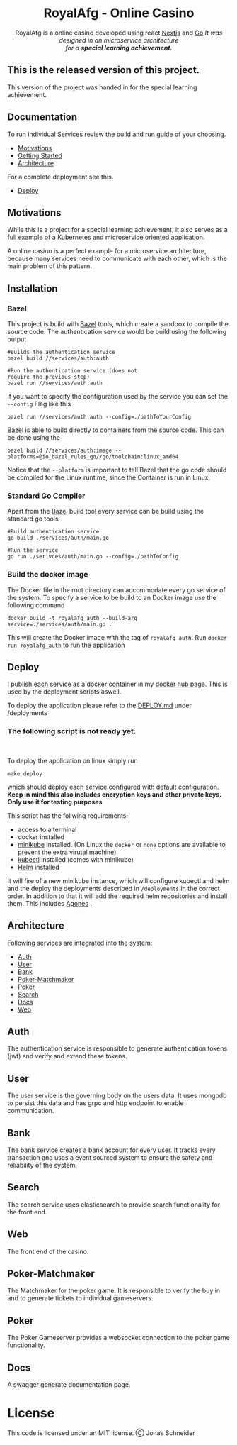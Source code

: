 <h1 align="center">RoyalAfg - Online Casino</h1>
<p align="center">
	RoyalAfg is a online casino developed using react <a href="https://nextjs.org/">Nextjs</a> and <a href="https://golang.org/">Go</a>
  <i>It was designed in an microservice architecture
    <br>for a <b>special learning achievement.</b></i>
  <br>
</p>

## This is the released version of this project. 

This version of the project was handed in for the special learning achievement. 

## Documentation

To run individual Services review the build and run guide of your choosing.

 - [Motivations](#motivations)
 - [Getting Started](#Installation)
 - [Architecture](#architecture)

For a complete deployment see this.
 - [Deploy](#Deploy)
 
 ## Motivations
 While this is a project for a special learning achievement, it also serves as a full example of a Kubernetes and microservice oriented application.

A online casino is a perfect example for a microservice architecture, because many services need to communicate with each other, which is the main problem of this pattern.

## Installation
### Bazel
This project is build with [Bazel](https://bazel.build/) tools, which create a sandbox to compile the source code.
The authentication service would be build using the following output

	#Builds the authentication service
	bazel build //services/auth:auth
	
	#Run the authentication service (does not 
	require the previous step)
	bazel run //services/auth:auth
	
if you want to specify the configuration used by the service you can set the `--config` Flag like this
	
	bazel run //services/auth:auth --config=./pathToYourConfig
	
Bazel is able to build directly to containers from the source code.
This can be done using the 

	bazel build //services/auth:image --platforms=@io_bazel_rules_go//go/toolchain:linux_amd64

Notice that the `--platform` is important to tell Bazel that the go code should be compiled for the Linux runtime, since the Container is run in Linux.

### Standard Go Compiler
Apart from the  [Bazel](#Bazel) build tool every service can be build using the standard go tools
	
	#Build authentication service
	go build ./services/auth/main.go
	
	#Run the service
	go run ./serivces/auth/main.go --config=./pathToConfig
	
### Build the docker image
The Docker file in the root directory can accommodate every go service of the system.
To specify a service to be build to an Docker image use the following command

	docker build -t royalafg_auth --build-arg service=./services/auth/main.go .

This will create the Docker image with the tag of `royalafg_auth`. Run `docker run royalafg_auth` to run the application

## Deploy
I publish each service as a docker container in my [docker hub page](https://hub.docker.com/u/johnnys318). This is used by the deployment scripts aswell.


To deploy the application please refer to the [DEPLOY.md](https://github.com/JohnnyS318/RoyalAfg/tree/master/deployments/DEPLOY.md) under /deployments

### The following script is not ready yet.

</br>

To deploy the application on linux simply run
	
	make deploy

which should deploy each service configured with default configuration. **Keep in mind this also includes encryption keys and other private keys. Only use it for testing purposes**

This script has the follwing requirements:

 - access to a terminal
 - docker installed
 - [minikube](https://minikube.sigs.k8s.io/docs/) installed. (On Linux the `docker` or `none` options are available to prevent the extra virutal machine)
 - [kubectl](https://kubernetes.io/de/docs/tasks/tools/install-kubectl/) installed (comes with minikube)
 - [Helm](https://helm.sh/) installed

It will fire of a new minikube instance, which will configure kubectl and helm and the deploy the deployments described in `/deployments` in the correct order. In addition to that it will add the required helm repositories and install them. This includes [Agones](https://agones.dev/site/) .

## Architecture
Following services are integrated into the system:

 - [Auth](https://github.com/JohnnyS318/RoyalAfg/tree/master/services/auth)
 - [User](https://github.com/JohnnyS318/RoyalAfg/tree/master/services/user)
 - [Bank](https://github.com/JohnnyS318/RoyalAfg/tree/master/services/bank)
 - [Poker-Matchmaker](https://github.com/JohnnyS318/RoyalAfg/tree/master/services/poker-matchmaker)
 - [Poker](https://github.com/JohnnyS318/RoyalAfg/tree/master/services/poker)
 - [Search](https://github.com/JohnnyS318/RoyalAfg/tree/master/services/search)
 - [Docs](https://github.com/JohnnyS318/RoyalAfg/tree/master/services/docs)
 - [Web](https://github.com/JohnnyS318/RoyalAfg/tree/master/services/web)

## Auth
The authentication service is responsible to generate authentication tokens (jwt) and verify and extend these tokens.

## User
The user service is the governing body on the users data. It uses mongodb to persist this data and has grpc and http endpoint to enable communication.

## Bank
The bank service creates a bank account for every user. It tracks every transaction and uses a event sourced system to ensure the safety and reliability of the system.

## Search
The search service uses elasticsearch to provide search functionality for the front end.

## Web
The front end of the casino.

## Poker-Matchmaker
The Matchmaker for the poker game.
It is responsible to verify the buy in and to generate tickets to individual gameservers.

## Poker
The Poker Gameserver provides a websocket connection to the poker game functionality.

## Docs
A swagger generate documentation page.

# License
This code is licensed under an MIT license. Ⓒ Jonas Schneider
